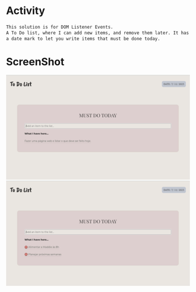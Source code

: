# Activity

    This solution is for DOM Listener Events.
    A To Do list, where I can add new items, and remove them later. It has a date mark to let you write items that must be done today.

# ScreenShot

![todopresentation](https://github.com/CinPi7/IGTIFullStackBootcamp/blob/master/Mod%20I/Cadastro-Nomes/assets/presentation.png "Optional title")
![presentation](https://github.com/CinPi7/IGTIFullStackBootcamp/blob/master/Mod%20I/Cadastro-Nomes/assets/using.png "presentation")
